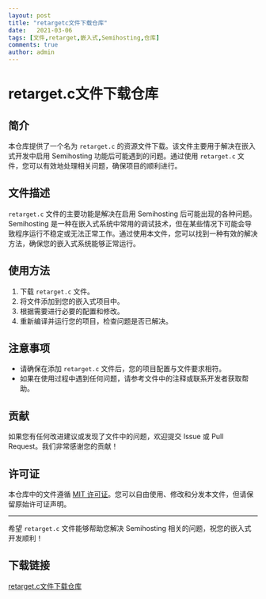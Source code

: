 ```yaml
---
layout: post
title: "retargetc文件下载仓库"
date:   2021-03-06
tags: [文件,retarget,嵌入式,Semihosting,仓库]
comments: true
author: admin
---
```

# retarget.c文件下载仓库

## 简介

本仓库提供了一个名为 `retarget.c` 的资源文件下载。该文件主要用于解决在嵌入式开发中启用 Semihosting 功能后可能遇到的问题。通过使用 `retarget.c` 文件，您可以有效地处理相关问题，确保项目的顺利进行。

## 文件描述

`retarget.c` 文件的主要功能是解决在启用 Semihosting 后可能出现的各种问题。Semihosting 是一种在嵌入式系统中常用的调试技术，但在某些情况下可能会导致程序运行不稳定或无法正常工作。通过使用本文件，您可以找到一种有效的解决方法，确保您的嵌入式系统能够正常运行。

## 使用方法

1. 下载 `retarget.c` 文件。
2. 将文件添加到您的嵌入式项目中。
3. 根据需要进行必要的配置和修改。
4. 重新编译并运行您的项目，检查问题是否已解决。

## 注意事项

- 请确保在添加 `retarget.c` 文件后，您的项目配置与文件要求相符。
- 如果在使用过程中遇到任何问题，请参考文件中的注释或联系开发者获取帮助。

## 贡献

如果您有任何改进建议或发现了文件中的问题，欢迎提交 Issue 或 Pull Request。我们非常感谢您的贡献！

## 许可证

本仓库中的文件遵循 [MIT 许可证](LICENSE)。您可以自由使用、修改和分发本文件，但请保留原始许可证声明。

---

希望 `retarget.c` 文件能够帮助您解决 Semihosting 相关的问题，祝您的嵌入式开发顺利！

## 下载链接

[retarget.c文件下载仓库](https://pan.quark.cn/s/3851747680de)